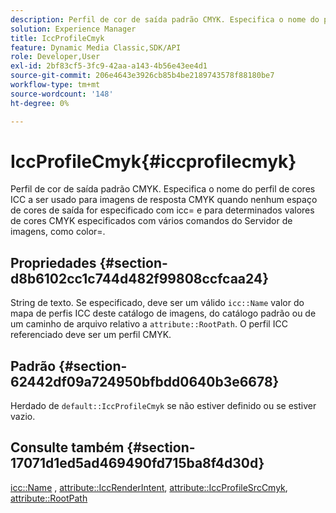 ```yaml
---
description: Perfil de cor de saída padrão CMYK. Especifica o nome do perfil de cores ICC a ser usado para imagens de resposta CMYK quando nenhum espaço de cores de saída for especificado com icc= e para determinados valores de cores CMYK especificados com vários comandos do Servidor de imagens, como color=.
solution: Experience Manager
title: IccProfileCmyk
feature: Dynamic Media Classic,SDK/API
role: Developer,User
exl-id: 2bf83cf5-3fc9-42aa-a143-4b56e43ee4d1
source-git-commit: 206e4643e3926cb85b4be2189743578f88180be7
workflow-type: tm+mt
source-wordcount: '148'
ht-degree: 0%

---
```


# IccProfileCmyk{#iccprofilecmyk}

Perfil de cor de saída padrão CMYK. Especifica o nome do perfil de cores ICC a ser usado para imagens de resposta CMYK quando nenhum espaço de cores de saída for especificado com icc= e para determinados valores de cores CMYK especificados com vários comandos do Servidor de imagens, como color=.

## Propriedades {#section-d8b6102cc1c744d482f99808ccfcaa24}

String de texto. Se especificado, deve ser um válido `icc::Name` valor do mapa de perfis ICC deste catálogo de imagens, do catálogo padrão ou de um caminho de arquivo relativo a `attribute::RootPath`. O perfil ICC referenciado deve ser um perfil CMYK.

## Padrão {#section-62442df09a724950bfbdd0640b3e6678}

Herdado de `default::IccProfileCmyk` se não estiver definido ou se estiver vazio.

## Consulte também {#section-17071d1ed5ad469490fd715ba8f4d30d}

[icc::Name](../../../../../is-api/image-catalog/image-serving-api-ref/c-image-catalog-reference/c-icc-profile-map-reference/r-name-icc.md#reference-9e7d3c8e35434981a3dfac66b8946cbe) , [attribute::IccRenderIntent](../../../../../is-api/image-catalog/image-serving-api-ref/c-image-catalog-reference/c-attributes-reference/r-iccrenderintent.md#reference-012f207f28bd4406a5368d23ed95a51f), [attribute::IccProfileSrcCmyk](../../../../../is-api/image-catalog/image-serving-api-ref/c-image-catalog-reference/c-attributes-reference/r-iccprofilesrccmyk.md#reference-b57196dfe5db41fe88bd0828ed4ec728), [attribute::RootPath](../../../../../is-api/image-catalog/image-serving-api-ref/c-image-catalog-reference/c-attributes-reference/r-rootpath.md#reference-17d57e5967be403b8408fa7214017494)
